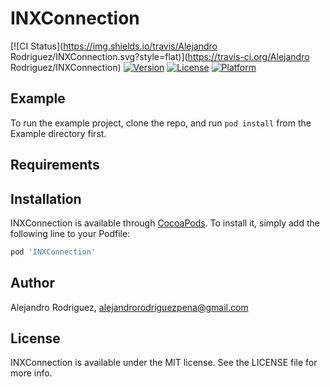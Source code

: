 # INXConnection

[![CI Status](https://img.shields.io/travis/Alejandro Rodriguez/INXConnection.svg?style=flat)](https://travis-ci.org/Alejandro Rodriguez/INXConnection)
[![Version](https://img.shields.io/cocoapods/v/INXConnection.svg?style=flat)](https://cocoapods.org/pods/INXConnection)
[![License](https://img.shields.io/cocoapods/l/INXConnection.svg?style=flat)](https://cocoapods.org/pods/INXConnection)
[![Platform](https://img.shields.io/cocoapods/p/INXConnection.svg?style=flat)](https://cocoapods.org/pods/INXConnection)

## Example

To run the example project, clone the repo, and run `pod install` from the Example directory first.

## Requirements

## Installation

INXConnection is available through [CocoaPods](https://cocoapods.org). To install
it, simply add the following line to your Podfile:

```ruby
pod 'INXConnection'
```

## Author

Alejandro Rodriguez, alejandrorodriguezpena@gmail.com

## License

INXConnection is available under the MIT license. See the LICENSE file for more info.
